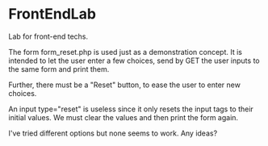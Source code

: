 FrontEndLab
===========

Lab for front-end techs.

The form form_reset.php is used just as a demonstration concept.
It is intended to let the user enter a few choices, send by GET
the user inputs to the same form and print them.

Further, there must be a "Reset" button, to ease the user to enter new choices.

An input type="reset" is useless since it only resets the input tags to their initial values.
We must clear the values and then print the form again.

I've tried different options but none seems to work.
Any ideas?
